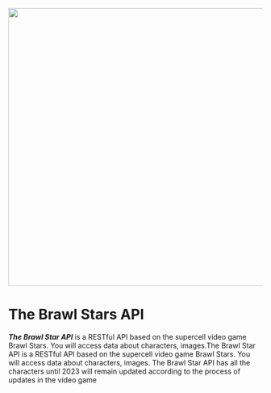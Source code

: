 <p align="center">
  <img src="https://i.postimg.cc/hP4BxKzs/api-brawl-star.png" width="700" height="550" align="center"/>
</p>


# The Brawl Stars API

***The Brawl Star API*** is a RESTful API based on the supercell video game Brawl Stars. You will access data about characters, images.The Brawl Star API is a RESTful API based on the supercell video game Brawl Stars. You will access data about characters, images. The Brawl Star API has all the characters until 2023 will remain updated according to the process of updates in the video game

